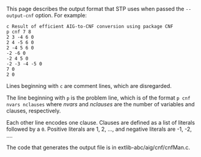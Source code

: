 This page describes the output format that STP uses when passed the `--output-cnf` option. For example:

```
c Result of efficient AIG-to-CNF conversion using package CNF
p cnf 7 8
2 3 -4 6 0
2 4 -5 6 0
2 -4 5 6 0
-2 -6 0
-2 4 5 0
-2 -3 -4 -5 0
7 0
2 0
```

Lines beginning with `c` are comment lines, which are disregarded.

The line beginning with `p` is the problem line, which is of the format `p cnf nvars nclauses` where *nvars* and *nclauses* are the number of variables and clauses, respectively.

Each other line encodes one clause. Clauses are defined as a list of literals followed by a `0`. Positive literals are 1, 2, ..., and negative literals are -1, -2, ....

The code that generates the output file is in extlib-abc/aig/cnf/cnfMan.c.